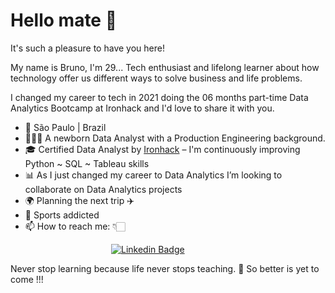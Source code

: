 # Hello mate 👏
It's such a pleasure to have you here!

My name is Bruno, I'm 29... Tech enthusiast and lifelong learner about how technology offer us different ways to solve business and life problems.

I changed my career to tech in 2021 doing the 06 months part-time Data Analytics Bootcamp at Ironhack and I'd love to share it with you.

- 📍 São Paulo | Brazil 
-   👨🏻‍💼 A newborn Data Analyst with a Production Engineering background.
-   🎓  Certified Data Analyst by  [Ironhack](https://www.ironhack.com/)  – I'm continuously improving Python ~ SQL ~ Tableau skills
-   📊  As I just changed my career to Data Analytics I’m looking to collaborate on Data Analytics projects
- 🌍  Planning the next trip ✈️
- 🧗 Sports addicted
- 📫 How to reach me: 👇🏻

&emsp;&emsp;&emsp;&emsp;&emsp;&emsp;&emsp;&emsp;&emsp;&emsp;&emsp;&ensp;[![Linkedin Badge](https://img.shields.io/badge/LinkedIn-0077B5?style=for-the-badge&logo=linkedin&logoColor=white)](https://www.linkedin.com/in/bruno-f%C3%A9lix-s-8a78604b/)

Never stop learning because life never stops teaching. 🚀
So better is yet to come !!! 
